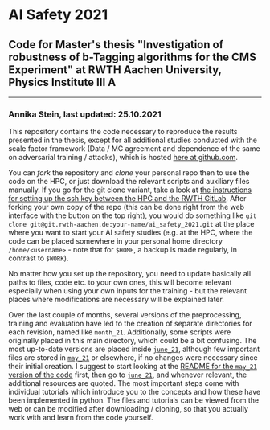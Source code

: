 # AI Safety 2021
## Code for Master's thesis "Investigation of robustness of b-Tagging algorithms for the CMS Experiment" at RWTH Aachen University, Physics Institute III A
---
### Annika Stein, last updated: 25.10.2021

This repository contains the code necessary to reproduce the results presented in the thesis, except for all additional studies conducted with the scale factor framework (Data / MC agreement and dependence of the same on adversarial training / attacks), which is hosted [here at github.com](https://github.com/AnnikaStein/VHcc-cTagSF).

You can *fork* the repository and *clone* your personal repo then to use the code on the HPC, or just download the relevant scripts and auxiliary files manually. If you go for the git clone variant, take a look at [the instructions for setting up the ssh key between the HPC and the RWTH GitLab](https://git.rwth-aachen.de/help/ssh/index#generate-an-ssh-key-pair). After forking your own copy of the repo (this can be done right from the web interface with the button on the top right), you would do something like `git clone git@git.rwth-aachen.de:your-name/ai_safety_2021.git` at the place where you want to start your AI safety studies (e.g. at the HPC, where the code can be placed somewhere in your personal home directory `/home/<username>` - note that for `$HOME`, a backup is made regularly, in contrast to `$WORK`).

No matter how you set up the repository, you need to update basically all paths to files, code etc. to your own ones, this will become relevant especially when using your own inputs for the training - but the relevant places where modifications are necessary will be explained later.

Over the last couple of months, several versions of the preprocessing, training and evaluation have led to the creation of separate directories for each revision, named like `month_21`. Additionally, some scripts were originally placed in this main directory, which could be a bit confusing. The most up-to-date versions are placed inside [`june_21`](../june_21/README.md), although few important files are stored in [`may_21`](../may_21/README.md) or elsewhere, if no changes were necessary since their initial creation. I suggest to start looking at the [README for the `may_21` version of the code](../may_21/README.md) first, then go to [`june_21`](../june_21/README.md), and whenever relevant, the additional resources are quoted. The most important steps come with individual tutorials which introduce you to the concepts and how these have been implemented in python. The files and tutorials can be viewed from the web or can be modified after downloading / cloning, so that you actually work with and learn from the code yourself.
